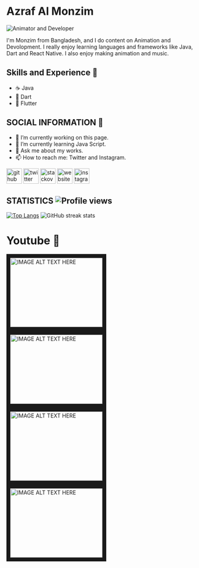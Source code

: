 # Azraf Al Monzim
![Animator and Developer](https://pbs.twimg.com/profile_banners/1240859610723958785/1584679454/1500x500)

I'm Monzim from Bangladesh, and I do content on Animation and Devolopment. I really enjoy learning languages and frameworks like Java, Dart and React Native. I also enjoy making animation and music.

## Skills and Experience 🤿
* ☕ Java
* 🎯 Dart
* 📱 Flutter
## SOCIAL INFORMATION 🙈
- 🔭 I’m currently working on this page. 
- 🌱 I’m currently learning Java Script. 
- 💬 Ask me about my works. 
- 📫 How to reach me: Twitter and Instagram. 

[<img src='https://github.githubassets.com/images/modules/logos_page/Octocat.png' alt='github' height='40'>](https://github.com/monzim)  [<img src='https://www.flaticon.com/svg/static/icons/svg/733/733579.svg' alt='twitter' height='40'>](https://twitter.com/monzim)  [<img src='https://www.flaticon.com/svg/static/icons/svg/2111/2111628.svg' alt='stackoverflow' height='40'>](https://stackoverflow.com/users/14726120/azraf-al-monzim)  [<img src='https://www.flaticon.com/svg/static/icons/svg/889/889144.svg' alt='website' height='40'>](https://monzim.tumblr.com/)  [<img src='https://www.flaticon.com/svg/static/icons/svg/1409/1409946.svg' alt='instagram' height='40'>](https://www.instagram.com/azraf_al_monzim/)  

## STATISTICS ![Profile views](https://gpvc.arturio.dev/monzim) 
[![Top Langs](https://github-readme-stats.vercel.app/api/top-langs/?username=monzim&layout=compact)](https://github.com/anuraghazra/github-readme-stats)
![GitHub streak stats](https://github-readme-streak-stats.herokuapp.com/?user=monzim)  

# Youtube 🎥
<a href="http://www.youtube.com/watch?feature=player_embedded&v=yLWa0GYikEo
" target="_blank"><img src="http://img.youtube.com/vi/yLWa0GYikEo/0.jpg" 
alt="IMAGE ALT TEXT HERE" width="240" height="180" border="10" /></div>  <a href="http://www.youtube.com/watch?feature=player_embedded&v=4rHKE5rHZXM
" target="_blank"><img src="http://img.youtube.com/vi/4rHKE5rHZXM/0.jpg" 
alt="IMAGE ALT TEXT HERE" width="240" height="180" border="10" /></a>  <a href="http://www.youtube.com/watch?feature=player_embedded&v=cbn-LC9r5sg
" target="_blank"><img src="http://img.youtube.com/vi/cbn-LC9r5sg/0.jpg" 
alt="IMAGE ALT TEXT HERE" width="240" height="180" border="10" /></a>  <a href="http://www.youtube.com/watch?feature=player_embedded&v=MytvhB5L-Bs
" target="_blank"><img src="http://img.youtube.com/vi/MytvhB5L-Bs/0.jpg" 
alt="IMAGE ALT TEXT HERE" width="240" height="180" border="10" /></a>

